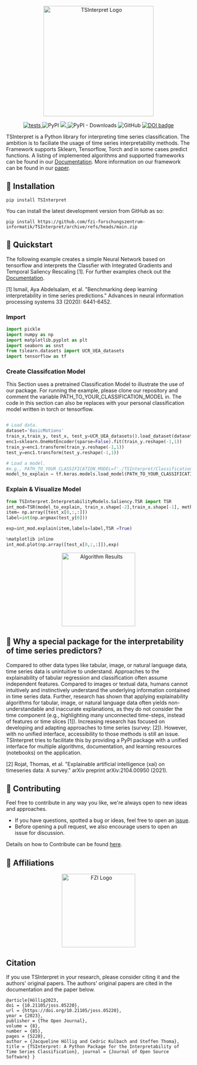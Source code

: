 <p align="center">
    <img src="./docs/img/logo.png" alt="TSInterpret Logo" height="300"/>
</p>
<p align="center">
  <a href="https://github.com/fzi-forschungszentrum-informatik/TSInterpret/actions/workflows/unit-tests.yml">
    <img src="https://github.com/fzi-forschungszentrum-informatik/TSInterpret/actions/workflows/unit-tests.yml/badge.svg" alt="tests">
  </a>
    <img alt="PyPI" src="https://img.shields.io/pypi/v/tsinterpret">
    <a href="https://codecov.io/gh/fzi-forschungszentrum-informatik/TSInterpret" > 
        <img src="https://codecov.io/gh/fzi-forschungszentrum-informatik/TSInterpret/branch/main/graph/badge.svg?token=1IGZKTLZ4J"/> 
    </a>
    <img alt="PyPI - Downloads" src="https://img.shields.io/pypi/dw/tsinterpret">
    <img alt="GitHub" src="https://img.shields.io/github/license/fzi-forschungszentrum-informatik/TSInterpret">
    <a style="border-width:0" href="https://doi.org/10.21105/joss.05220">
  <img src="https://joss.theoj.org/papers/10.21105/joss.05220/status.svg" alt="DOI badge" >
</a>
</p>

TSInterpret is a Python library for interpreting time series classification.
The ambition is to faciliate the usage of time series interpretability methods. The Framework supports Sklearn, Tensorflow, Torch and in some cases predict functions. A listing of implemented algorithms and supported frameworks can be found in our <a href="https://fzi-forschungszentrum-informatik.github.io/TSInterpret/">Documentation</a>. More information on our framework can be found in our <a href="https://arxiv.org/abs/2208.05280"> paper<a>.

## 💈 Installation
```shell
pip install TSInterpret
```
You can install the latest development version from GitHub as so:
```shell
pip install https://github.com/fzi-forschungszentrum-informatik/TSInterpret/archive/refs/heads/main.zip
```



## 🍫 Quickstart
The following example creates a simple Neural Network based on tensorflow and interprets the Classfier with Integrated Gradients and Temporal Saliency Rescaling [1].
For further examples check out the <a href="https://fzi-forschungszentrum-informatik.github.io/TSInterpret/">Documentation</a>.

[1] Ismail, Aya Abdelsalam, et al. "Benchmarking deep learning interpretability in time series predictions." Advances in neural information processing systems 33 (2020): 6441-6452.

### Import
```python
import pickle
import numpy as np 
import matplotlib.pyplot as plt
import seaborn as snst
from tslearn.datasets import UCR_UEA_datasets
import tensorflow as tf 

```
### Create Classifcation Model
This Section uses a pretrained Classification Model to illustrate the use of our package. For running the example, please clone our repository and comment the variable  PATH_TO_YOUR_CLASSIFICATION_MODEL in. The code in this section can also be replaces with your personal classification model written in torch or tensorflow.
```python

# Load data.
dataset='BasicMotions'
train_x,train_y, test_x, test_y=UCR_UEA_datasets().load_dataset(dataset)
enc1=sklearn.OneHotEncoder(sparse=False).fit(train_y.reshape(-1,1))
train_y=enc1.transform(train_y.reshape(-1,1))
test_y=enc1.transform(test_y.reshape(-1,1))

# Load a model.
#e.g., PATH_TO_YOUR_CLASSIFICATION_MODEL=f'./TSInterpret/ClassificationModels/models/{dataset}/cnn/{dataset}best_model.hdf5'
model_to_explain = tf.keras.models.load_model(PATH_TO_YOUR_CLASSIFICATION_MODEL)

```
### Explain & Visualize Model
```python
from TSInterpret.InterpretabilityModels.Saliency.TSR import TSR
int_mod=TSR(model_to_explain, train_x.shape[-2],train_x.shape[-1], method='IG',mode='time')
item= np.array([test_x[0,:,:]])
label=int(np.argmax(test_y[0]))

exp=int_mod.explain(item,labels=label,TSR =True)

%matplotlib inline  
int_mod.plot(np.array([test_x[0,:,:]]),exp)

```
<p align="center">
    <img src="./docs/img/ReadMe.png" alt="Algorithm Results" height="200"/>
</p>

## :monocle_face: Why a special package for the interpretability of time series predictors? 

Compared to other data types like tabular, image, or natural language data, time series data is unintuitive to understand. Approaches to the explainability of tabular regression and classification often assume independent features.  Compared to images or textual data, humans cannot intuitively and instinctively understand the underlying information contained in time series data. Further, research has shown that applying explainability algorithms for tabular, image, or natural language data often yields non-understandable  and inaccurate explanations, as they do not consider the time component (e.g., highlighting many unconnected time-steps, instead of features or time slices [1]). 
Increasing research has focused on developing and adapting approaches to time series (survey: [2]). However, with no unified interface, accessibility to those methods is still an issue. TSInterpret tries to facilitate this by providing a PyPI package with a unified interface for multiple algorithms, documentation, and learning resources (notebooks) on the application.

[2] Rojat, Thomas, et al. "Explainable artificial intelligence (xai) on timeseries data: A survey." arXiv preprint arXiv:2104.00950 (2021).

## 👐 Contributing

Feel free to contribute in any way you like, we're always open to new ideas and approaches.

- If you have questions, spotted a bug or ideas, feel free to open an [issue](https://github.com/fzi-forschungszentrum-informatik/TSInterpret/issues/new/choose).
- Before opening a pull request, we also encourage users to open an issue for discussion. 

Details on how to Contribute can be found  [here](https://github.com/fzi-forschungszentrum-informatik/TSInterpret/blob/main/CONTRIBUTING.md).

## 🏫 Affiliations
<p align="center">
    <img src="https://upload.wikimedia.org/wikipedia/de/thumb/4/44/Fzi_logo.svg/1200px-Fzi_logo.svg.png?raw=true" alt="FZI Logo" height="200"/>
</p>

## Citation

If you use TSInterpret in your research, please consider citing it and the authors' original papers. The authors' original papers are cited in the documentation and the paper below.

```
@article{Höllig2023, 
doi = {10.21105/joss.05220}, 
url = {https://doi.org/10.21105/joss.05220}, 
year = {2023}, 
publisher = {The Open Journal}, 
volume = {8}, 
number = {85}, 
pages = {5220}, 
author = {Jacqueline Höllig and Cedric Kulbach and Steffen Thoma}, 
title = {TSInterpret: A Python Package for the Interpretability of Time Series Classification}, journal = {Journal of Open Source Software} } 
```
